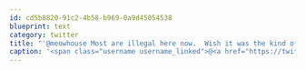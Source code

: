 ```yaml
---
id: cd5b8820-91c2-4b58-b969-0a9d45054538
blueprint: text
category: twitter
title: "'@meowhouse Most are illegal here now.  Wish it was the kind of thing that was just common sense though."
caption: '<span class="username username_linked">@<a href="https://twitter.com/meowhouse" title="meowhouse">meowhouse</a></span> Most are illegal here now.  Wish it was the kind of thing that was just common sense though.'
---
```

